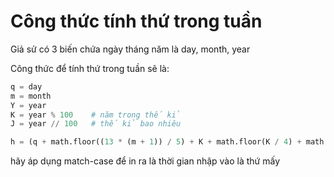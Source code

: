 # Công thức tính thứ trong tuần
Giả sử có 3 biến chứa ngày tháng năm là day, month, year

Công thức để tính thứ trong tuần sẽ là:

```python
q = day
m = month
Y = year
K = year % 100    # năm trong thế kỉ
J = year // 100   # thế kỉ bao nhiêu

h = (q + math.floor((13 * (m + 1)) / 5) + K + math.floor(K / 4) + math.floor(J / 4) - 2 * J) % 7
```

hãy áp dụng match-case để in ra là thời gian nhập vào là thứ mấy